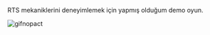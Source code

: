 RTS mekaniklerini deneyimlemek için yapmış olduğum demo oyun.

![gifnopact](https://user-images.githubusercontent.com/109533858/236036972-9b1a1100-7e73-44a1-b7d8-b1e499f00d8e.gif)
